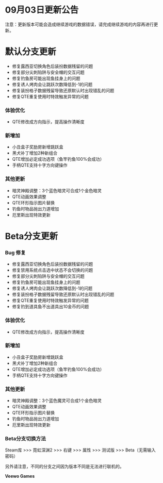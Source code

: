 # 09月03日更新公告

注意：更新版本可能会造成继续游戏的数据错误，请完成继续游戏的内容再进行更新。

# 默认分支更新

* 修复露西亚切换角色后装扮数据残留的问题
* 修复部分尖刺陷阱与安全帽的交互问题
* 修复钓鱼房可能出现鱼挂身上的问题
* 修复诱人烤肉会让跳跃次数降低到-1的问题
* 修复装扮格子数据残留导致还原默认时出现错乱的问题
* 修复QTE重复使用时特效触发异常的问题
### 体验优化

* QTE修改成方向指示，提高操作清晰度
### 新增加

* 小丑盒子奖励房新增跳跃盒
* 黑犬补丁增加2种新组合
* QTE增加必定成功选项（鱼竿钓鱼100%会成功）
* 手柄QTE支持十字方向键操作
### 其他更新

* 暗灵神殿调整：3个蓝色暗灵可合成1个金色暗灵
* QTE动画效果调整
* QTE环形指示图片替换
* 钓鱼时物品抛出力道增加
* 厄里斯出现特效更新
# Beta分支更新

### Bug 修复

* 修复露西亚切换角色后装扮数据残留的问题
* 修复禁用系统点击选中状态不会切换的问题
* 修复部分尖刺陷阱与安全帽的交互问题
* 修复钓鱼房可能出现鱼挂身上的问题
* 修复诱人烤肉会让跳跃次数降低到-1的问题
* 修复装扮格子数据残留导致还原默认时出现错乱的问题
* 修复QTE重复使用时特效触发异常的问题
* 修复钓到道具鱼不出道具出10金币的问题
### 体验优化

* QTE修改成方向指示，提高操作清晰度
### 新增加

* 小丑盒子奖励房新增跳跃盒
* 黑犬补丁增加2种新组合
* QTE增加必定成功选项（鱼竿钓鱼100%会成功）
* 手柄QTE支持十字方向键操作
### 其他更新

* 暗灵神殿调整：3个蓝色魔灵可合成1个金色暗灵
* QTE动画效果调整
* QTE环形指示图片替换
* 钓鱼时物品抛出力道增加
* 厄里斯出现特效更新
### Beta分支切换方法

Steam库 >>> 霓虹深渊2 >>> 右键 >>> 属性 >>> 测试版 >>> Beta（无需输入密码）

另外请注意，不同的分支之间因为版本不同是无法进行联机的。

**Veewo Games**

